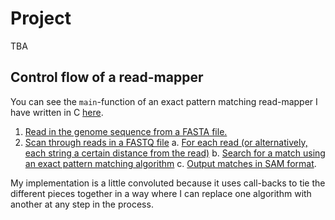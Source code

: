# Project

TBA

## Control flow of a read-mapper

You can see the `main`-function of an exact pattern matching read-mapper I have written in C [here](https://github.com/mailund/gsa-exercises/blob/5c9342ce6129670ac0ec5fa4ffc47e25b21238b3/Project05/src/match_readmap.c#L129-L215).

1. [Read in the genome sequence from a FASTA file.](https://github.com/mailund/gsa-exercises/blob/5c9342ce6129670ac0ec5fa4ffc47e25b21238b3/Project05/src/match_readmap.c#L205)
2. [Scan through reads in a FASTQ file](https://github.com/mailund/gsa-exercises/blob/5c9342ce6129670ac0ec5fa4ffc47e25b21238b3/Project05/src/fastq.c#L10-L28)
     a. [For each read (or alternatively, each string a certain distance from the read)](https://github.com/mailund/gsa-exercises/blob/5c9342ce6129670ac0ec5fa4ffc47e25b21238b3/Project05/src/match_readmap.c#L108-L127)
     b. [Search for a match using an exact pattern matching algorithm](https://github.com/mailund/gsa-exercises/blob/5c9342ce6129670ac0ec5fa4ffc47e25b21238b3/Project05/src/match_readmap.c#L90-L105)
     c. [Output matches in SAM format](https://github.com/mailund/gsa-exercises/blob/5c9342ce6129670ac0ec5fa4ffc47e25b21238b3/Project05/src/match_readmap.c#L77-L88).
 
My implementation is a little convoluted because it uses call-backs to tie the different pieces together in a way where I can replace one algorithm with another at any step in the process. 